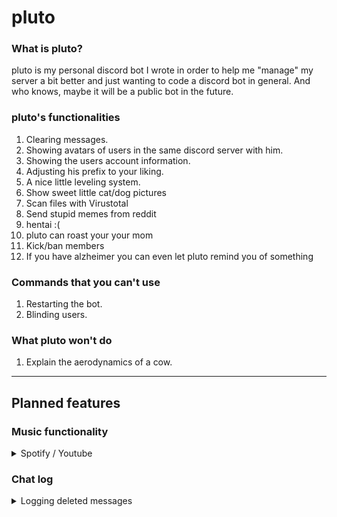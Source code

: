 # pluto
### What is pluto?
pluto is my personal discord bot I wrote in order to help me "manage" my server a bit better and just wanting to code a discord bot in general.
And who knows, maybe it will be a public bot in the future.
 
### pluto's functionalities
1. Clearing messages.
2. Showing avatars of users in the same discord server with him.
3. Showing the users account information.
4. Adjusting his prefix to your liking.
5. A nice little leveling system.
6. Show sweet little cat/dog pictures
7. Scan files with Virustotal
8. Send stupid memes from reddit
9. hentai :(
10. pluto can roast your your mom
11. Kick/ban members
12. If you have alzheimer you can even let pluto remind you of something

### Commands that you can't use
1. Restarting the bot.
2. Blinding users.

### What pluto won't do
1. Explain the aerodynamics of a cow.

______________

## Planned features

### Music functionality
<details>
    <summary>Spotify / Youtube</summary>

Casual music bot things :)

</details>

### Chat log
<details>
    <summary>Logging deleted messages</summary>

I already have that but the log channel is defined within the code, planned is to set the log channel with a command. :)
</details>
